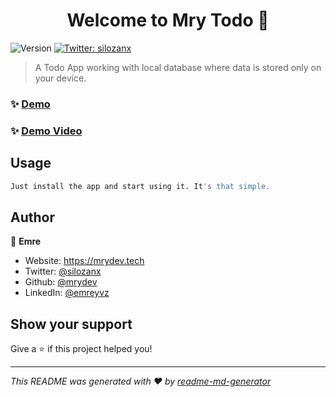 <h1 align="center">Welcome to Mry Todo 👋</h1>
<p>
  <img alt="Version" src="https://img.shields.io/badge/version-1-blue.svg?cacheSeconds=2592000" />
  <a href="https://twitter.com/silozanx" target="_blank">
    <img alt="Twitter: silozanx" src="https://img.shields.io/twitter/follow/silozanx.svg?style=social" />
  </a>
</p>

> A Todo App working with local database where data is stored only on your device.

### ✨ [Demo](https://todo.mrydev.tech)
### ✨ [Demo Video](https://www.youtube.com/shorts/zUprKEO0zpk)

## Usage

```sh
Just install the app and start using it. It's that simple.
```

## Author

👤 **Emre**

* Website: https://mrydev.tech
* Twitter: [@silozanx](https://twitter.com/silozanx)
* Github: [@mrydev](https://github.com/mrydev)
* LinkedIn: [@emreyvz](https://linkedin.com/in/emreyvz)

## Show your support

Give a ⭐️ if this project helped you!

***
_This README was generated with ❤️ by [readme-md-generator](https://github.com/kefranabg/readme-md-generator)_
